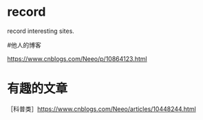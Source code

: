 # record
record interesting sites.


#他人的博客

https://www.cnblogs.com/Neeo/p/10864123.html


# 有趣的文章

［科普类］https://www.cnblogs.com/Neeo/articles/10448244.html
